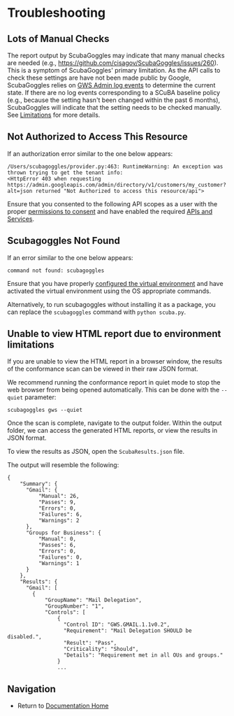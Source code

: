 # Troubleshooting

## Lots of Manual Checks
The report output by ScubaGoggles may indicate that many manual checks are needed (e.g., https://github.com/cisagov/ScubaGoggles/issues/260). This is a symptom of ScubaGoggles' primary limitation. As the API calls to check these settings are have not been made public by Google, ScubaGoggles relies on [GWS Admin log events](https://support.google.com/a/answer/4579579?hl=en) to determine the current state. If there are no log events corresponding to a SCuBA baseline policy (e.g., because the setting hasn't been changed within the past 6 months), ScubaGoggles will indicate that the setting needs to be checked manually. See [Limitations](/docs/usage/Limitations.md) for more details.

## Not Authorized to Access This Resource

If an authorization error similar to the one below appears:
```
/Users/scubagoggles/provider.py:463: RuntimeWarning: An exception was thrown trying to get the tenant info:
<HttpError 403 when requesting https://admin.googleapis.com/admin/directory/v1/customers/my_customer?alt=json returned "Not Authorized to access this resource/api">
```
Ensure that you consented to the following API scopes as a user with the proper [permissions to consent](/docs/prerequisites/Prerequisites.md#permissions) and have enabled the required [APIs and Services](/docs/authentication/OAuth.md).

## Scubagoggles Not Found
If an error similar to the one below appears:
```
command not found: scubagoggles
```

Ensure that you have properly [configured the virtual environment](/docs/installation/DownloadAndInstall.md#installing-in-a-virtual-environment) and have activated the virtual environment using the OS appropriate commands.

Alternatively, to run scubagoggles without installing it as a package, you can replace the `scubagoggles` command with `python scuba.py`.


## Unable to view HTML report due to environment limitations

If you are unable to view the HTML report in a browser window, the results of the conformance scan can be viewed in their raw JSON format.

We recommend running the conformance report in quiet mode to stop the web browser from being opened automatically. This can be done with the `--quiet` parameter:

```scubagoggles gws --quiet```

Once the scan is complete, navigate to the output folder. Within the output folder, we can access the generated HTML reports, or view the results in JSON format.

To view the results as JSON, open the `ScubaResults.json` file.

The output will resemble the following:
```
{
    "Summary": {
      "Gmail": {
          "Manual": 26,
          "Passes": 9,
          "Errors": 0,
          "Failures": 6,
          "Warnings": 2
      },
      "Groups for Business": {
          "Manual": 0,
          "Passes": 6,
          "Errors": 0,
          "Failures": 0,
          "Warnings": 1
      }
    },
    "Results": {
      "Gmail": [
        {
            "GroupName": "Mail Delegation",
            "GroupNumber": "1",
            "Controls": [
                {
                  "Control ID": "GWS.GMAIL.1.1v0.2",
                  "Requirement": "Mail Delegation SHOULD be disabled.",
                  "Result": "Pass",
                  "Criticality": "Should",
                  "Details": "Requirement met in all OUs and groups."
                }
                ...
```

## Navigation
- Return to [Documentation Home](/README.md)
